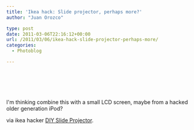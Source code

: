 ```yaml
---
title: 'Ikea hack: Slide projector, perhaps more?'
author: "Juan Orozco" 

type: post
date: 2011-03-06T22:16:12+00:00
url: /2011/03/06/ikea-hack-slide-projector-perhaps-more/
categories:
  - Photoblog

---
```

&nbsp;

<p style="text-align:center;">
  <a href="http://feedproxy.google.com/~r/Ikeahacker/~3/YCWLTvD_fB8/diy-slide-projector.html"><img src='http://juanthedesigner.files.wordpress.com/2011/03/fmcgmg7gkayxwzn.jpg?w=580' alt='' data-recalc-dims="1" /></a>
</p>

&nbsp;

I'm thinking combine this with a small LCD screen, maybe from a hacked older generation iPod?

via ikea hacker [DIY Slide Projector][1].

 [1]: http://feedproxy.google.com/~r/Ikeahacker/~3/YCWLTvD_fB8/diy-slide-projector.html